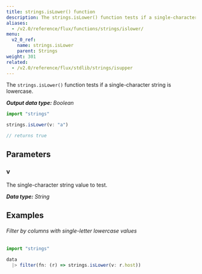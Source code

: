 ```yaml
---
title: strings.isLower() function
description: The strings.isLower() function tests if a single-character string is lowercase.
aliases:
  - /v2.0/reference/flux/functions/strings/islower/
menu:
  v2_0_ref:
    name: strings.isLower
    parent: Strings
weight: 301
related:
  - /v2.0/reference/flux/stdlib/strings/isupper
---
```


The `strings.isLower()` function tests if a single-character string is lowercase.

_**Output data type:** Boolean_

```js
import "strings"

strings.isLower(v: "a")

// returns true
```

## Parameters

### v
The single-character string value to test.

_**Data type:** String_

## Examples

###### Filter by columns with single-letter lowercase values
```js
import "strings"

data
  |> filter(fn: (r) => strings.isLower(v: r.host))
```
